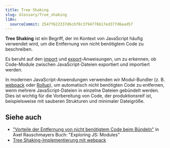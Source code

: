```yaml
---
title: Tree Shaking
slug: Glossary/Tree_shaking
l10n:
  sourceCommit: 2547f622337d6cbf8c3794776b17ed377d6aad57
---
```


**Tree Shaking** ist ein Begriff, der im Kontext von JavaScript häufig verwendet wird, um die Entfernung von nicht benötigtem Code zu beschreiben.

Es beruht auf den [import](/de/docs/Web/JavaScript/Reference/Statements/import) und [export](/de/docs/Web/JavaScript/Reference/Statements/export)-Anweisungen, um zu erkennen, ob Code-Module zwischen JavaScript-Dateien exportiert und importiert werden.

In modernen JavaScript-Anwendungen verwenden wir Modul-Bundler (z. B. [webpack](https://webpack.js.org/) oder [Rollup](https://github.com/rollup/rollup)), um automatisch nicht benötigten Code zu entfernen, wenn mehrere JavaScript-Dateien in einzelne Dateien gebündelt werden. Dies ist wichtig für die Vorbereitung von Code, der produktionsreif ist, beispielsweise mit sauberen Strukturen und minimaler Dateigröße.

## Siehe auch

- ["Vorteile der Entfernung von nicht benötigtem Code beim Bündeln"](https://exploringjs.com/es6/ch_modules.html#_benefit-dead-code-elimination-during-bundling) in Axel Rauschmayers Buch: "Exploring JS: Modules"
- [Tree Shaking-Implementierung mit webpack](https://webpack.js.org/guides/tree-shaking/)
